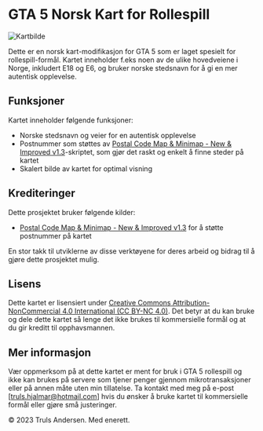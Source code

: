 # GTA 5 Norsk Kart for Rollespill

![Kartbilde](eksempel.png)

Dette er en norsk kart-modifikasjon for GTA 5 som er laget spesielt for rollespill-formål. Kartet inneholder f.eks noen av de ulike hovedveiene i Norge, inkludert E18 og E6, og bruker norske stedsnavn for å gi en mer autentisk opplevelse.

## Funksjoner

Kartet inneholder følgende funksjoner:

- Norske stedsnavn og veier for en autentisk opplevelse
- Postnummer som støttes av [Postal Code Map & Minimap - New & Improved v1.3](https://forum.cfx.re/t/release-postal-code-map-minimap-new-improved-v1-3/147458)-skriptet, som gjør det raskt og enkelt å finne steder på kartet
- Skalert bilde av kartet for optimal visning

## Krediteringer

Dette prosjektet bruker følgende kilder:

- [Postal Code Map & Minimap - New & Improved v1.3](https://forum.cfx.re/t/release-postal-code-map-minimap-new-improved-v1-3/147458) for å støtte postnummer på kartet

En stor takk til utviklerne av disse verktøyene for deres arbeid og bidrag til å gjøre dette prosjektet mulig.

## Lisens

Dette kartet er lisensiert under [Creative Commons Attribution-NonCommercial 4.0 International (CC BY-NC 4.0)](https://creativecommons.org/licenses/by-nc/4.0/deed.no). Det betyr at du kan bruke og dele dette kartet så lenge det ikke brukes til kommersielle formål og at du gir kreditt til opphavsmannen.

## Mer informasjon

Vær oppmerksom på at dette kartet er ment for bruk i GTA 5 rollespill og ikke kan brukes på servere som tjener penger gjennom mikrotransaksjoner eller på annen måte uten min tillatelse. Ta kontakt med meg på e-post [truls.hjalmar@hotmail.com] hvis du ønsker å bruke kartet til kommersielle formål eller gjøre små justeringer.

© 2023 Truls Andersen. Med enerett.
